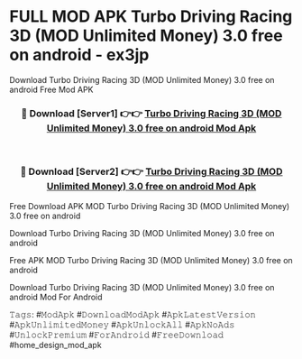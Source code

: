 # FULL MOD APK Turbo Driving Racing 3D (MOD Unlimited Money) 3.0 free on android - ex3jp
Download Turbo Driving Racing 3D (MOD Unlimited Money) 3.0 free on android Free Mod APK

<div align="center">
<h3>🔴 Download [Server1] 👉👉 <a href="https://apk-comot.site?title=Turbo_Driving_Racing_3D_(MOD_Unlimited_Money)_3.0_free_on_android">Turbo Driving Racing 3D (MOD Unlimited Money) 3.0 free on android Mod Apk</a></h3><br>

<h3>🔴 Download [Server2] 👉👉 <a href="https://apk-comot.site?title=Turbo_Driving_Racing_3D_(MOD_Unlimited_Money)_3.0_free_on_android">Turbo Driving Racing 3D (MOD Unlimited Money) 3.0 free on android Mod Apk</a></h3>
</div>


Free Download APK MOD Turbo Driving Racing 3D (MOD Unlimited Money) 3.0 free on android

Download Turbo Driving Racing 3D (MOD Unlimited Money) 3.0 free on android 

Free APK MOD Turbo Driving Racing 3D (MOD Unlimited Money) 3.0 free on android 

Download Turbo Driving Racing 3D (MOD Unlimited Money) 3.0 free on android Mod For Android

𝚃𝚊𝚐𝚜: #𝙼𝚘𝚍𝙰𝚙𝚔 #𝙳𝚘𝚠𝚗𝚕𝚘𝚊𝚍𝙼𝚘𝚍𝙰𝚙𝚔 #𝙰𝚙𝚔𝙻𝚊𝚝𝚎𝚜𝚝𝚅𝚎𝚛𝚜𝚒𝚘𝚗 #𝙰𝚙𝚔𝚄𝚗𝚕𝚒𝚖𝚒𝚝𝚎𝚍𝙼𝚘𝚗𝚎𝚢 #𝙰𝚙𝚔𝚄𝚗𝚕𝚘𝚌𝚔𝙰𝚕𝚕 #𝙰𝚙𝚔𝙽𝚘𝙰𝚍𝚜 #𝚄𝚗𝚕𝚘𝚌𝚔𝙿𝚛𝚎𝚖𝚒𝚞𝚖 #𝙵𝚘𝚛𝙰𝚗𝚍𝚛𝚘𝚒𝚍 #𝙵𝚛𝚎𝚎𝙳𝚘𝚠𝚗𝚕𝚘𝚊𝚍 #home_design_mod_apk